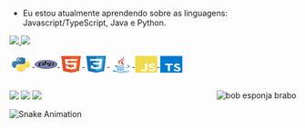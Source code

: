  - Eu estou atualmente aprendendo sobre as linguagens: Javascript/TypeScript, Java e Python.

<div>
<a href="https://beacons.ai/Morkgud">
<img height="180em" src="https://github-readme-stats.vercel.app/api?username=Morkgud&show_icons=true&theme=synthwave&include_all_commits=true&count_private=true" />
<img height="180em" src="https://github-readme-stats.vercel.app/api/top-langs/?username=Morkgud&layout=compact&langs_count=16&theme=synthwave"/>
</div>

<div style="display: inline_block"><br>

<img align="center" alt="Morkgud-Python" height="30" width="40" src="https://raw.githubusercontent.com/devicons/devicon/master/icons/python/python-original.svg">
<img align="center" alt="Morkgud-php" height="30" width="40" src="https://raw.githubusercontent.com/devicons/devicon/master/icons/php/php-original.svg">
<img align="center" alt="Morkgud-HTML" height="30" width="40" src="https://raw.githubusercontent.com/devicons/devicon/master/icons/html5/html5-original.svg">
<img align="center" alt="Morkgud-CSS" height="30" width="40" src="https://raw.githubusercontent.com/devicons/devicon/master/icons/css3/css3-original.svg">
<img align="center" alt="Morkgud-java" height="30" width="40" src="https://raw.githubusercontent.com/devicons/devicon/master/icons/java/java-original.svg">
<img align="center" alt="Morkgud-Js" height="30" width="40" src="https://raw.githubusercontent.com/devicons/devicon/master/icons/javascript/javascript-plain.svg">
<img align="center" alt="Morkgud-Ts" height="30" width="40" src="https://raw.githubusercontent.com/devicons/devicon/master/icons/typescript/typescript-plain.svg">

</div>

<br>

<div>

<a href="https://www.instagram.com/morkgud_/" target="_blank"><img
src="https://img.shields.io/badge/-Instagram-E4405F?style=for-the-badge&logo=instagram&logoColor=white" target="_blank"></a>
<a href="mailto:jarthur2105@gmail.com"><img src="https://img.shields.io/badge/-Gmail-D14836?style=for-the-badge&logo=gmail&logoColor=white"
target="_blank"></a>
<a href="https://www.linkedin.com/in/josé-arthur-de-siqueira-vieira/" target="_blank"><img src="https://img.shields.io/badge/LinkedIn-0077B5?style=for-the-badge&logo=linkedin&logoColor=white" target="_blank"></a>
<img align="right" alt="bob esponja brabo" src="https://cdn.discordapp.com/attachments/970901599469842452/1094496783415124038/giphy.gif">
</div>
 
 ![Snake Animation](https://github.com/Morkgud)






